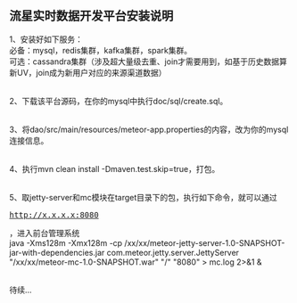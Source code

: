 流星实时数据开发平台安装说明
-------------

1、安装好如下服务：<br />
必备：mysql，redis集群，kafka集群，spark集群。<br />
可选：cassandra集群（涉及超大量级去重、join才需要用到，如基于历史数据算新UV，join成为新用户对应的来源渠道数据）<br /><br />

2、下载该平台源码，在你的mysql中执行doc/sql/create.sql。<br /><br />

3、将dao/src/main/resources/meteor-app.properties的内容，改为你的mysql连接信息。<br /><br />

4、执行mvn clean install -Dmaven.test.skip=true，打包。<br /><br />

5、取jetty-server和mc模块在target目录下的包，执行如下命令，就可以通过<pre>http://x.x.x.x:8080</pre>，进入前台管理系统<br />
java -Xms128m -Xmx128m -cp /xx/xx/meteor-jetty-server-1.0-SNAPSHOT-jar-with-dependencies.jar com.meteor.jetty.server.JettyServer "/xx/xx/meteor-mc-1.0-SNAPSHOT.war" "/" "8080" > mc.log 2>&1 & <br /><br />

待续...










